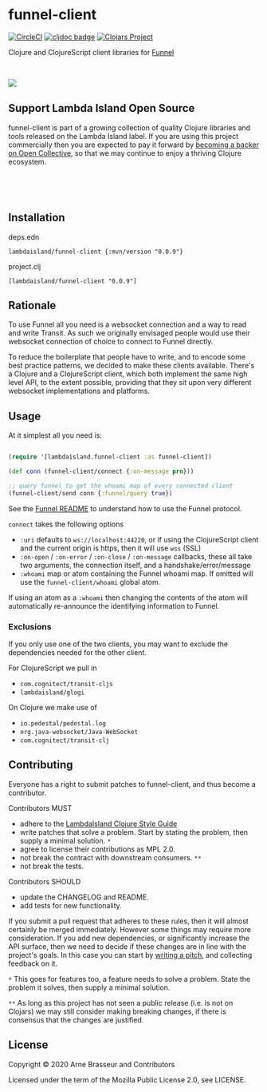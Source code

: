 # funnel-client

<!-- badges -->
[![CircleCI](https://circleci.com/gh/lambdaisland/funnel-client.svg?style=svg)](https://circleci.com/gh/lambdaisland/funnel-client) [![cljdoc badge](https://cljdoc.org/badge/lambdaisland/funnel-client)](https://cljdoc.org/d/lambdaisland/funnel-client) [![Clojars Project](https://img.shields.io/clojars/v/lambdaisland/funnel-client.svg)](https://clojars.org/lambdaisland/funnel-client)
<!-- /badges -->

Clojure and ClojureScript client libraries for [Funnel](https://github.com/lambdaisland/funnel)

<!-- opencollective -->

&nbsp;

<img align="left" src="https://github.com/lambdaisland/open-source/raw/master/artwork/lighthouse_readme.png">

&nbsp;

## Support Lambda Island Open Source

funnel-client is part of a growing collection of quality Clojure libraries and
tools released on the Lambda Island label. If you are using this project
commercially then you are expected to pay it forward by
[becoming a backer on Open Collective](http://opencollective.com/lambda-island#section-contribute),
so that we may continue to enjoy a thriving Clojure ecosystem.

&nbsp;

&nbsp;

<!-- /opencollective -->

<!-- installation -->
## Installation
deps.edn

```
lambdaisland/funnel-client {:mvn/version "0.0.9"}
```

project.clj

```
[lambdaisland/funnel-client "0.0.9"]
```
<!-- /installation -->

## Rationale

To use Funnel all you need is a websocket connection and a way to read and write
Transit. As such we originally envisaged people would use their websocket
connection of choice to connect to Funnel directly.

To reduce the boilerplate that people have to write, and to encode some best
practice patterns, we decided to make these clients available. There's a Clojure
and a ClojureScript client, which both implement the same high level API, to the
extent possible, providing that they sit upon very different websocket
implementations and platforms.

## Usage

At it simplest all you need is:

``` clojure

(require '[lambdaisland.funnel-client :as funnel-client])

(def conn (funnel-client/connect {:on-message prn}))

;; query funnel to get the whoami map of every connected client
(funnel-client/send conn {:funnel/query true})
```

See the [Funnel README](https://github.com/lambdaisland/funnel) to understand
how to use the Funnel protocol.

`connect` takes the following options

- `:uri` defaults to `ws://localhost:44220`, or if using the ClojureScript client and the current origin is https, then it will use `wss` (SSL)
- `:on-open` / `:on-error` / `:on-close` / `:on-message` callbacks, these all take two arguments, the connection itself, and a handshake/error/message
- `:whoami` map or atom containing the Funnel whoami map. If omitted will use the `funnel-client/whoami` global atom.

If using an atom as a `:whoami` then changing the contents of the atom will
automatically re-announce the identifying information to Funnel.

### Exclusions

If you only use one of the two clients, you may want to exclude the dependencies needed for the other client.

For ClojureScript we pull in

- `com.cognitect/transit-cljs`
- `lambdaisland/glogi`

On Clojure we make use of

- `io.pedestal/pedestal.log`
- `org.java-websocket/Java-WebSocket`
- `com.cognitect/transit-clj`

<!-- contributing -->
## Contributing

Everyone has a right to submit patches to funnel-client, and thus become a contributor.

Contributors MUST

- adhere to the [LambdaIsland Clojure Style Guide](https://nextjournal.com/lambdaisland/clojure-style-guide)
- write patches that solve a problem. Start by stating the problem, then supply a minimal solution. `*`
- agree to license their contributions as MPL 2.0.
- not break the contract with downstream consumers. `**`
- not break the tests.

Contributors SHOULD

- update the CHANGELOG and README.
- add tests for new functionality.

If you submit a pull request that adheres to these rules, then it will almost
certainly be merged immediately. However some things may require more
consideration. If you add new dependencies, or significantly increase the API
surface, then we need to decide if these changes are in line with the project's
goals. In this case you can start by [writing a pitch](https://nextjournal.com/lambdaisland/pitch-template),
and collecting feedback on it.

`*` This goes for features too, a feature needs to solve a problem. State the problem it solves, then supply a minimal solution.

`**` As long as this project has not seen a public release (i.e. is not on Clojars)
we may still consider making breaking changes, if there is consensus that the
changes are justified.
<!-- /contributing -->

<!-- license -->
## License

Copyright &copy; 2020 Arne Brasseur and Contributors

Licensed under the term of the Mozilla Public License 2.0, see LICENSE.
<!-- /license -->
